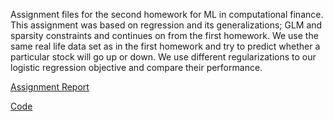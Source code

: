 Assignment files for the second homework for ML in computational finance. This assignment was based on regression and its generalizations; GLM and sparsity constraints and
continues on from the first homework. We use the same real life data set as in the first homework and try to predict whether a particular
stock will go up or down. We use different regularizations to our logistic regression objective and compare their performance. 

[Assignment Report](https://github.com/iyer-karthik/ML-for-comp-fin/blob/master/Assignment2/Iyer_Karthik_CFRM521_HW2.pdf)

[Code](https://github.com/iyer-karthik/ML-for-comp-fin/blob/master/Assignment2/Iyer_Karthik_CFRM521_HW2.ipynb)
